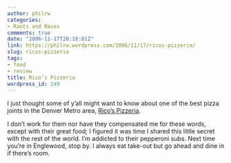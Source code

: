 ```yaml
---
author: philrw
categories:
- Rants and Raves
comments: true
date: "2006-11-17T20:18:01Z"
link: https://philrw.wordpress.com/2006/11/17/ricos-pizzeria/
slug: ricos-pizzeria
tags:
- food
- review
title: Rico’s Pizzeria
wordpress_id: 249
---
```


I just thought some of y’all might want to know about one of the best pizza joints in the Denver Metro area, [Rico’s Pizzeria](http://www.ricos-pizzeria.com/).

I don’t work for them nor have they compensated me for these words, except with their great food; I figured it was time I shared this little secret with the rest of the world. I’m addicted to their pepperoni subs. Next time you’re in Englewood, stop by. I always eat take-out but
go ahead and dine in if there’s room.









